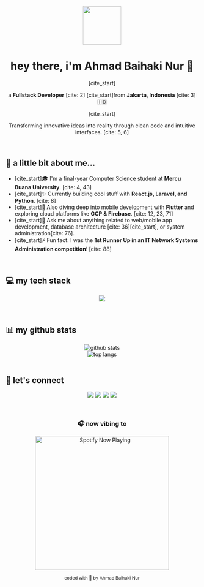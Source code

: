 <div align="center">
  <img src="https://media.giphy.com/media/M9gbBd9nbDrOTu1Mqx/giphy.gif" width="100"/>
  <h1>hey there, i'm Ahmad Baihaki Nur 👋</h1>
  [cite_start]<p>a <strong>Fullstack Developer</strong> [cite: 2] [cite_start]from <strong>Jakarta, Indonesia</strong> [cite: 3] 🇮🇩</p>
  [cite_start]<p>Transforming innovative ideas into reality through clean code and intuitive interfaces. [cite: 5, 6]</p>
</div>

<br>

## 👾 a little bit about me...
- [cite_start]🎓 I'm a final-year Computer Science student at **Mercu Buana University**. [cite: 4, 43]
- [cite_start]✨ Currently building cool stuff with **React.js, Laravel, and Python**. [cite: 8]
- [cite_start]🧠 Also diving deep into mobile development with **Flutter** and exploring cloud platforms like **GCP & Firebase**. [cite: 12, 23, 71]
- [cite_start]💬 Ask me about anything related to web/mobile app development, database architecture [cite: 36][cite_start], or system administration[cite: 76].
- [cite_start]⚡ Fun fact: I was the **1st Runner Up in an IT Network Systems Administration competition**! [cite: 88]

<br>

## 💻 my tech stack
<p align="center">
  <a href="https://skillicons.dev">
    <img src="https://skillicons.dev/icons?i=react,nextjs,vue,laravel,nodejs,python,flutter,ts,tailwind,bootstrap,gcp,firebase,git,figma,vscode,mysql,postgresql&perline=9" />
  </a>
</p>

<br>

## 📊 my github stats
<div align="center">
  <img src="https://github-readme-stats.vercel.app/api?username=m0rgause&show_icons=true&theme=tokyonight&hide_border=true&count_private=true&include_all_commits=true" alt="github stats" />
  <br/>
  <img src="https://github-readme-stats.vercel.app/api/top-langs/?username=m0rgause&layout=compact&theme=tokyonight&hide_border=true" alt="top langs" />
</div>

<br>

## 🤙 let's connect
<p align="center">
  <a href="https://m0rgause.github.io/portofolio"><img src="https://img.shields.io/badge/Portofolio-E04E39?style=for-the-badge&logo=firefox&logoColor=white" /></a>
  <a href="https://www.linkedin.com/in/ahmad-baihaki-nur/"><img src="https://img.shields.io/badge/LinkedIn-0077B5?style=for-the-badge&logo=linkedin&logoColor=white" /></a>
  <a href="mailto:baihaki.dev@gmail.com"><img src="https://img.shields.io/badge/Gmail-D14836?style=for-the-badge&logo=gmail&logoColor=white" /></a>
  <a href="https://www.instagram.com/m0rgause/"><img src="https://img.shields.io/badge/Instagram-E4405F?style=for-the-badge&logo=instagram&logoColor=white" /></a>
</p>

<br>

<div align="center">
  <h3>🎧 now vibing to</h3>
  <a href="https://novatorem.vercel.app/api/spotify">
    <img src="https://novatorem.vercel.app/api/spotify" alt="Spotify Now Playing" width="350" />
  </a>
</div>

<p align="center">
  <small>coded with 🖤 by Ahmad Baihaki Nur</small>
</p>

